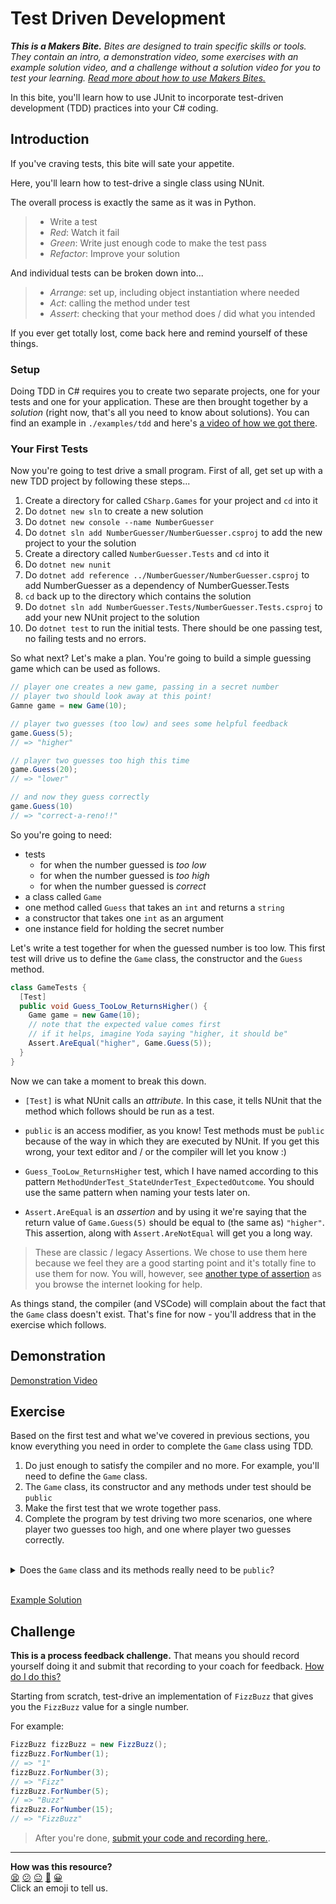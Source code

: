# Test Driven Development

_**This is a Makers Bite.** Bites are designed to train specific skills or
tools. They contain an intro, a demonstration video, some exercises with an
example solution video, and a challenge without a solution video for you to test
your learning. [Read more about how to use Makers
Bites.](https://github.com/makersacademy/course/blob/main/labels/bites.md)_

In this bite, you'll learn how to use JUnit to incorporate test-driven 
development (TDD) practices into your C# coding.

## Introduction

If you've craving tests, this bite will sate your appetite.

Here, you'll learn how to test-drive a single class using NUnit.

The overall process is exactly the same as it was in Python.

> - Write a test
> - _Red_: Watch it fail
> - _Green_: Write just enough code to make the test pass
> - _Refactor_: Improve your solution

And individual tests can be broken down into...

> - _Arrange_: set up, including object instantiation where needed
> - _Act_: calling the method under test
> - _Assert_: checking that your method does / did what you intended

If you ever get totally lost, come back here and remind yourself of these things.

### Setup

Doing TDD in C# requires you to create two separate projects, one for your tests and one for your application. These are then brought together by a _solution_ (right now, that's all you need to know about solutions). You can find an example in `./examples/tdd` and here's [a video of how we got there]().

### Your First Tests

Now you're going to test drive a small program. First of all, get set up with a new TDD project by following these steps...

1. Create a directory for called `CSharp.Games` for your project and `cd` into it
2. Do `dotnet new sln` to create a new solution
3. Do `dotnet new console --name NumberGuesser`
4. Do `dotnet sln add NumberGuesser/NumberGuesser.csproj` to add the new project to your the solution
5. Create a directory called `NumberGuesser.Tests` and `cd` into it
6. Do `dotnet new nunit`
7.  Do `dotnet add reference ../NumberGuesser/NumberGuesser.csproj` to add NumberGuesser as a dependency of NumberGuesser.Tests
8. `cd` back up to the directory which contains the solution
9. Do `dotnet sln add NumberGuesser.Tests/NumberGuesser.Tests.csproj` to add your new NUnit project to the solution
10. Do `dotnet test` to run the initial tests. There should be one passing test, no failing tests and no errors.

So what next? Let's make a plan. You're going to build a simple guessing game which can be used as follows.

```cs
// player one creates a new game, passing in a secret number
// player two should look away at this point!
Gamne game = new Game(10);

// player two guesses (too low) and sees some helpful feedback
game.Guess(5);
// => "higher"

// player two guesses too high this time
game.Guess(20);
// => "lower"

// and now they guess correctly
game.Guess(10)
// => "correct-a-reno!!"
```

So you're going to need:

* tests
  * for when the number guessed is _too low_
  * for when the number guessed is _too high_
  * for when the number guessed is _correct_
* a class called `Game`
* one method called `Guess` that takes an `int` and returns a `string`
* a constructor that takes one `int` as an argument
* one instance field for holding the secret number

Let's write a test together for when the guessed number is too low. This first test will 
drive us to define the `Game` class, the constructor and the `Guess` 
method.

```cs
class GameTests {
  [Test]
  public void Guess_TooLow_ReturnsHigher() {
    Game game = new Game(10);
    // note that the expected value comes first
    // if it helps, imagine Yoda saying "higher, it should be"
    Assert.AreEqual("higher", Game.Guess(5));
  }
}
```

Now we can take a moment to break this down.

* `[Test]` is what NUnit calls an _attribute_. In this case, it tells NUnit that the method which follows should be run as a test.

* `public` is an access modifier, as you know! Test methods must be `public` because of the way in which they are executed by NUnit. If you get this wrong, your text editor and / or the compiler will let you know :)

* `Guess_TooLow_ReturnsHigher` test, which I have named according to this pattern `MethodUnderTest_StateUnderTest_ExpectedOutcome`. You should use the same pattern when naming your tests later on.

* `Assert.AreEqual` is an _assertion_ and by using it we're saying that the return value of `Game.Guess(5)` should be equal to (the same as) `"higher"`. This assertion, along with `Assert.AreNotEqual` will get you a long way.

> These are classic / legacy Assertions. We chose to use them here because we feel they are a good starting point and it's totally fine to use them for now. You will, however, see [another type of assertion](https://docs.nunit.org/articles/nunit/writing-tests/assertions/assertions.html#two-models) as you browse the internet looking for help.

As things stand, the compiler (and VSCode) will complain about the fact that 
the `Game` class doesn't exist. That's fine for now - you'll address that in the exercise which follows.

## Demonstration

[Demonstration Video]()

## Exercise

Based on the first test and what we've covered in previous sections, you know 
everything you need in order to complete the `Game` class using TDD.

1. Do just enough to satisfy the compiler and no more. For example, you'll need
to define the `Game` class.
2. The `Game` class, its constructor and any methods under test should be `public`
3. Make the first test that we wrote together pass.
4. Complete the program by test driving two more scenarios, one where player two
guesses too high, and one where player two guesses correctly.

<br>
<details>
  <summary>Does the <code>Game</code> class and its methods really need to be <code>public</code>?</summary>
  <p>Actually, no but it's the simplest approach. They have to be accessible to the <code>Game.Test</code> project, which is a separate assembly, but there is another way to achieve that which doesn't involve making things <code>public</code></p>
  <p>
  If you want to try it, do the following...
  <ol>
  <li>
  Create a file called <code>AssemblyInfo.cs</code> alongside <code>Diary.csproj</code>
  </li>
  <li>
  Add this to the new file
  <br>
  <code>
  using System.Runtime.CompilerServices;
  <br>
  [assembly: InternalsVisibleTo("Diary.Tests")]
  </code>
  <br>
  </li>
  <li>
  Make your <code>Game</code> class and its methods internal
  </li>
  <li>
  Run your tests!
  </li>
  </ol>
  </p>
</details>
<br>

[Example Solution]()

## Challenge

**This is a process feedback challenge.** That means you should record yourself
doing it and submit that recording to your coach for feedback. [How do I do
this?](https://github.com/makersacademy/golden-square-in-python/blob/main/pills/process_feedback_challenges.md)

Starting from scratch, test-drive an implementation of `FizzBuzz` that gives 
you the `FizzBuzz` value for a single number.

For example:

```cs
FizzBuzz fizzBuzz = new FizzBuzz();
fizzBuzz.ForNumber(1);
// => "1"
fizzBuzz.ForNumber(3);
// => "Fizz"
fizzBuzz.ForNumber(5);
// => "Buzz"
fizzBuzz.ForNumber(15);
// => "FizzBuzz"
```

> After you're done, [submit your code and recording here.](https://airtable.com/shrvo9ePjlwnaiLv5?prefill_Item=csharp_tdd).

<!-- BEGIN GENERATED SECTION DO NOT EDIT -->

---

**How was this resource?**  
[😫](https://airtable.com/shrUJ3t7KLMqVRFKR?prefill_Repository=makersacademy%2Fcsharp-fundamentals&prefill_File=bites%2F14_tdd_bite.md&prefill_Sentiment=😫) [😕](https://airtable.com/shrUJ3t7KLMqVRFKR?prefill_Repository=makersacademy%2Fcsharp-fundamentals&prefill_File=bites%2F14_tdd_bite.md&prefill_Sentiment=😕) [😐](https://airtable.com/shrUJ3t7KLMqVRFKR?prefill_Repository=makersacademy%2Fcsharp-fundamentals&prefill_File=bites%2F14_tdd_bite.md&prefill_Sentiment=😐) [🙂](https://airtable.com/shrUJ3t7KLMqVRFKR?prefill_Repository=makersacademy%2Fcsharp-fundamentals&prefill_File=bites%2F14_tdd_bite.md&prefill_Sentiment=🙂) [😀](https://airtable.com/shrUJ3t7KLMqVRFKR?prefill_Repository=makersacademy%2Fcsharp-fundamentals&prefill_File=bites%2F14_tdd_bite.md&prefill_Sentiment=😀)  
Click an emoji to tell us.

<!-- END GENERATED SECTION DO NOT EDIT -->
